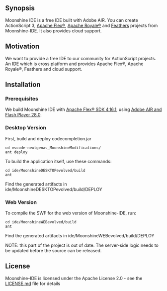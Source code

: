 ## Synopsis

Moonshine IDE is a free IDE built with Adobe AIR. You can create ActionScript 3, [Apache Flex®](https://flex.apache.org/), [Apache Royale®](http://royale.apache.org/) and [Feathers](https://feathersui.com/) projects from Moonshine-IDE. It also provides cloud support.
## Motivation

We want to provide a free IDE to our community for ActionScript projects. An IDE which is cross platform and provides Apache Flex®, Apache Royale®, Feathers and cloud support.

## Installation 

### Prerequisites

We build Moonshine IDE with [Apache Flex® SDK 4.16.1](https://flex.apache.org/installer.html), using [Adobe AIR and Flash Player 28.0](https://helpx.adobe.com/flash-player/release-note/fp_28_air_28_release_notes.html).

### Desktop Version

First, build and deploy codecompletion.jar

    cd vscode-nextgenas_MoonshineModifications/
    ant deploy


To build the application itself, use these commands:

    cd ide/MoonshineDESKTOPevolved/build
    ant 

Find the generated artifacts in ide/MoonshineDESKTOPevolved/build/DEPLOY

### Web Version

To compile the SWF for the web version of Moonshine-IDE, run:

    cd ide/MoonshineWEBevolved/build
    ant 


Find the generated artifacts in ide/MoonshineWEBevolved/build/DEPLOY

NOTE:  this part of the project is out of date.  The server-side logic needs to be updated before the source can be released.

## License

Moonshine-IDE is licensed under the Apache License 2.0 - see the [LICENSE.md](https://github.com/prominic/Moonshine-IDE/blob/master/LICENSE.MD) file for details

